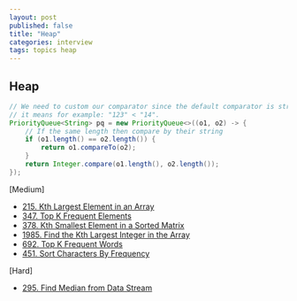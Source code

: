 ```yaml
---
layout: post
published: false
title: "Heap"
categories: interview
tags: topics heap
---
```


## Heap

```java
// We need to custom our comparator since the default comparator is string comparator which compares by lexicographically order, 
// it means for example: "123" < "14".
PriorityQueue<String> pq = new PriorityQueue<>((o1, o2) -> {
    // If the same length then compare by their string
    if (o1.length() == o2.length()) {
        return o1.compareTo(o2);
    }
    return Integer.compare(o1.length(), o2.length());
});
```

[Medium]
- [215. Kth Largest Element in an Array](/interview/2023/05/21/kth-largest-element-in-an-array/)
- [347. Top K Frequent Elements](/interview/2023/05/21/top-k-frequent-elements/)
- [378. Kth Smallest Element in a Sorted Matrix](/interview/2023/05/21/kth-smallest-element-in-a-sorted-matrix/)
- [1985. Find the Kth Largest Integer in the Array](/interview/2023/05/21/find-the-kth-largest-integer-in-the-array/)
- [692. Top K Frequent Words](/interview/2023/05/21/top-k-frequent-words/)
- [451. Sort Characters By Frequency](/interview/2023/05/21/sort-characters-by-frequency/)

[Hard]
- [295. Find Median from Data Stream](/interview/2023/05/21/find-median-from-data-stream/)